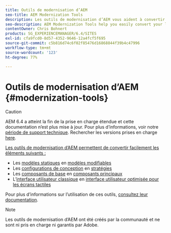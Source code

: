 ```yaml
---
title: Outils de modernisation d’AEM
seo-title: AEM Modernization Tools
description: Les outils de modernisation d’AEM vous aident à convertir vos fonctionnalités d’AEM héritées pour qu’elles tirent parti des dernières technologies.
seo-description: AEM Modernization Tools help you easily convert your legacy AEM features to the latest technology
contentOwner: Chris Bohnert
products: SG_EXPERIENCEMANAGER/6.4/SITES
exl-id: cfa9fcd0-8d57-4352-9646-12a4fcf5f695
source-git-commit: c5b816d74c6f02f85476d16868844f39b4c47996
workflow-type: tm+mt
source-wordcount: '123'
ht-degree: 77%

---
```


# Outils de modernisation d’AEM {#modernization-tools}

>[!CAUTION]
>
>AEM 6.4 a atteint la fin de la prise en charge étendue et cette documentation n’est plus mise à jour. Pour plus d’informations, voir notre [période de support technique](https://helpx.adobe.com/fr/support/programs/eol-matrix.html). Rechercher les versions prises en charge [here](https://experienceleague.adobe.com/docs/?lang=fr).

[Les outils de modernisation d’AEM permettent de convertir facilement les éléments suivants :](http://opensource.adobe.com/aem-modernize-tools/)

* Les [modèles statiques](page-templates-static.md) en [modèles modifiables](page-templates-editable.md)
* Les [configurations de conception](page-templates-static.md) en [stratégies](page-templates-editable.md)
* Les [composants de base](/help/sites-authoring/default-components-foundation.md) en [composants principaux](https://experienceleague.adobe.com/docs/experience-manager-core-components/using/introduction.html?lang=fr)
* L’[interface utilisateur classique](website.md) en [interface utilisateur optimisée pour les écrans tactiles](touch-ui-concepts.md)

Pour plus d’informations sur l’utilisation de ces outils, [consultez leur documentation](http://opensource.adobe.com/aem-modernize-tools/).

>[!NOTE]
>
>Les outils de modernisation d’AEM ont été créés par la communauté et ne sont ni pris en charge ni garantis par Adobe.
